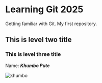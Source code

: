 # Learning Git 2025
Getting familiar with Git. My first repository.

## This is level two title


### This is level three title

Name: ***Khumbo Pute***

![khumbo](https://lh3.googleusercontent.com/a/ACg8ocL1baMB06hEIC-4eMIuTuVhbVPueWAHOmhWQs9GID1twIYkscsB=s432-c-no)
